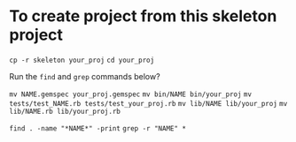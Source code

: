 # To create project from this skeleton project

`cp -r skeleton your_proj`
`cd your_proj`

Run the `find` and `grep` commands below?

`mv NAME.gemspec your_proj.gemspec`
`mv bin/NAME bin/your_proj`
`mv tests/test_NAME.rb tests/test_your_proj.rb`
`mv lib/NAME lib/your_proj`
`mv lib/NAME.rb lib/your_proj.rb`

`find . -name "*NAME*" -print`
`grep -r "NAME" *`